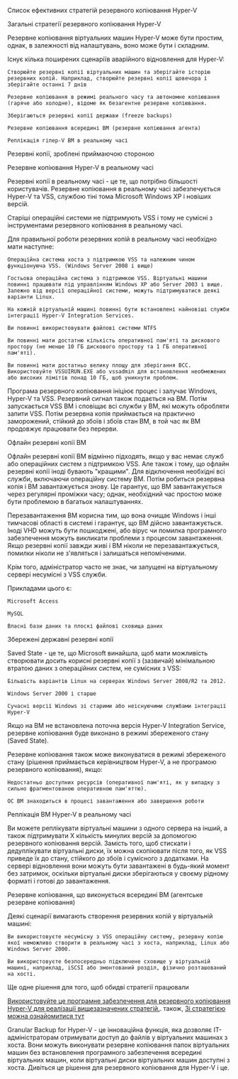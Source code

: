 Список ефективних стратегій резервного копіювання Hyper-V

Загальні стратегії резервного копіювання Hyper-V

Резервне копіювання віртуальних машин Hyper-V може бути простим, однак, в залежності від налаштувань, воно може бути і складним.

Існує кілька поширених сценаріїв аварійного відновлення для Hyper-V:

    Створюйте резервні копії віртуальних машин та зберігайте історію резервних копій. Наприклад, створюйте резервні копії щовечора і зберігайте останні 7 днів
    
    Резервне копіювання в режимі реального часу та автономне копіювання (гаряче або холодне), відоме як безагентне резервне копіювання.
    
    Зберігаються резервні копії держави (freeze backups)
    
    Резервне копіювання всередині ВМ (резервне копіювання агента)
    
    Реплікація гіпер-V ВМ в реальному часі

 
Резервні копії, зроблені приймаючою стороною

Резервне копіювання Hyper-V в реальному часі

Резервні копії в реальному часі - це те, що потрібно більшості користувачів. Резервне копіювання в реальному часі забезпечується Hyper-V та VSS, службою тіні тома Microsoft Windows XP і новіших версій.

Старіші операційні системи не підтримують VSS і тому не сумісні з інструментами резервного копіювання в реальному часі.

Для правильної роботи резервних копій в реальному часі необхідно мати наступне:

    Операційна система хоста з підтримкою VSS та належним чином функціонуюча VSS. (Windows Server 2008 і вище)
    
    Гостьова операційна система з підтримкою VSS. Віртуальні машини повинні працювати під управлінням Windows XP або Server 2003 і вище. Залежно від версії операційної системи, можуть підтримуватися деякі варіанти Linux.
    
    На кожній віртуальній машині повинні бути встановлені найновіші служби інтеграції Hyper-V Integration Services.
    
    Ви повинні використовувати файлові системи NTFS
    
    Ви повинні мати достатню кількість оперативної пам'яті та дискового простору (не менше 10 ГБ дискового простору та 1 ГБ оперативної пам'яті).
    
    Ви повинні мати достатньо велику площу для зберігання ВСС. Використовуйте VSSUIRUN.EXE або vssadmin для встановлення необмежених або високих лімітів понад 10 ГБ, щоб уникнути проблем.

Програма резервного копіювання ініціює процес і залучає Windows, Hyper-V та VSS. Резервний сигнал також подається на ВМ. Потім запускається VSS ВМ і сповіщає всі служби у ВМ, які можуть обробляти запити VSS. Потім резервна копія приймається на практично заморожений, стійкий до збоїв і збоїв стан ВМ, в той час як ВМ продовжує працювати без перерви.

 
Офлайн резервні копії ВМ

Офлайн резервні копії ВМ відмінно підходять, якщо у вас немає служб або операційних систем з підтримкою VSS. Але також і тому, що офлайн резервні копії іноді бувають "кращими". Для відключення необхідні всі служби, включаючи операційну систему ВМ. Потім робиться резервна копія і ВМ завантажується знову. Це гарантує, що ВМ завантажується через регулярні проміжки часу; однак, необхідний час простою може бути проблемою в багатьох налаштуваннях.

Перезавантаження ВМ корисна тим, що вона очищає Windows і інші тимчасові області в системі і гарантує, що ВМ дійсно завантажується. Іноді VHD можуть бути пошкоджені, або вірус чи помилка програмного забезпечення можуть викликати проблеми з процесом завантаження. Якщо резервні копії завжди живі і ВМ ніколи не перезавантажується, помилки ніколи не з'являться і залишаться непоміченими.

Крім того, адміністратор часто не знає, чи запущені на віртуальному сервері несумісні з VSS служби.

Прикладами цього є:

    Microsoft Access
    
    MySQL
    
    Власні бази даних та плоскі файлові сховища даних

 
Збережені державні резервні копії

Saved State - це те, що Microsoft винайшла, щоб мати можливість створювати досить корисні резервні копії з (зазвичай) мінімальною втратою даних з операційних систем, не сумісних з VSS:

    Більшість варіантів Linux на серверах Windows Server 2008/R2 та 2012.
    
    Windows Server 2000 і старше
    
    Сучасні версії Windows зі старими або неіснуючими службами інтеграції Hyper-V
    

Якщо на ВМ не встановлена поточна версія Hyper-V Integration Service, резервне копіювання буде виконано в режимі збереженого стану (Saved State).

Резервне копіювання також може виконуватися в режимі збереженого стану (рішення приймається керівництвом Hyper-V, а не програмою резервного копіювання), якщо:

    Недостатньо доступних ресурсів (оперативної пам'яті, як у випадку з сильно фрагментованою оперативною пам'яттю).
    
    ОС ВМ знаходиться в процесі завантаження або завершення роботи

 
Реплікація ВМ Hyper-V в реальному часі

Ви можете реплікувати віртуальні машини з одного сервера на інший, а також підтримувати X кількість минулих версій за допомогою резервного копіювання версій. Замість того, щоб стискати і дедуплікувати віртуальні диски, їх можна скопіювати після того, як VSS приведе їх до стану, стійкого до збоїв і сумісного з додатками. На сервері відновлення вони можуть бути завантажені в будь-який момент без затримок, оскільки віртуальні диски зберігаються у своєму рідному форматі і готові до завантаження.

 
Резервне копіювання, що виконується всередині ВМ (агентське резервне копіювання)



Деякі сценарії вимагають створення резервних копій у віртуальній машині:

    Ви використовуєте несумісну з VSS операційну систему, резервну копію якої неможливо створити в реальному часі з хоста, наприклад, Linux або Windows Server 2000.
    
    Ви використовуєте безпосередньо підключене сховище у віртуальній машині, наприклад, iSCSI або змонтований розділ, фізично розташований на хості.

 
Ще одне рішення для того, щоб обидві стратегії працювали

[Використовуйте це програмне забезпечення для резервного копіювання Hyper-V для реалізації вищезазначених стратегій.](https://backupchain.com/en/hyper-v-backup/). також, [Зі стратегією можна ознайомитися тут](https://doctorpapadopoulos.com/in-depth-whats-the-best-backup-scheme-and-strategy/)

Granular Backup for Hyper-V - це інноваційна функція, яка дозволяє ІТ-адміністраторам отримувати доступ до файлів у віртуальних машинах з хоста. Вони можуть виконувати резервне копіювання папок віртуальних машин без встановлення програмного забезпечення всередині віртуальних машин, коли віртуальні диски віртуальних машин доступні з хоста. Дивіться це рішення для резервного копіювання для Hyper-V і це.
